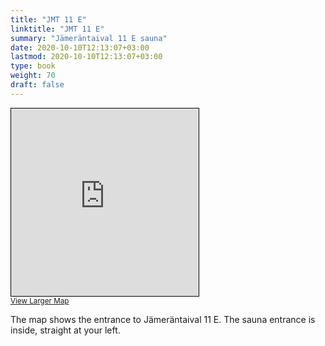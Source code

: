 ```yaml
---
title: "JMT 11 E"
linktitle: "JMT 11 E"
summary: "Jämeräntaival 11 E sauna"
date: 2020-10-10T12:13:07+03:00
lastmod: 2020-10-10T12:13:07+03:00
type: book
weight: 70
draft: false
---
```


<iframe width="300" height="300" frameborder="0" scrolling="no" marginheight="0" marginwidth="0" src="https://www.openstreetmap.org/export/embed.html?bbox=24.83718037605286%2C60.18838928228717%2C24.84165966510773%2C60.18959870793281&amp;layer=mapnik&amp;marker=60.18899400067956%2C24.83942002058029" style="border: 1px solid black"></iframe><br/><small><a href="https://www.openstreetmap.org/?mlat=60.18899&amp;mlon=24.83942#map=19/60.18899/24.83942&amp;layers=N">View Larger Map</a></small>

The map shows the entrance to Jämeräntaival 11 E. The sauna entrance is inside, straight at your left.
